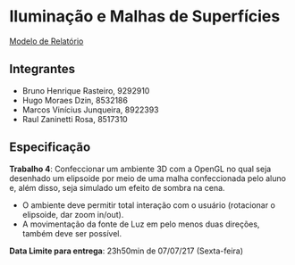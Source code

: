# Iluminação e Malhas de Superfícies

[Modelo de Relatório](https://www.dropbox.com/s/neihvbrp567027k/Relat%C3%B3rio%20de%20Computa%C3%A7%C3%A3o%20Gr%C3%A1fica.docx?dl=0)

## Integrantes

* Bruno Henrique Rasteiro, 9292910
* Hugo Moraes Dzin, 8532186
* Marcos Vinícius Junqueira, 8922393
* Raul Zaninetti Rosa, 8517310

## Especificação

**Trabalho 4**: Confeccionar um ambiente 3D
com a OpenGL no qual seja desenhado um
elipsoide por meio de uma malha
confeccionada pelo aluno e, além disso, seja
simulado um efeito de sombra na cena.

* O ambiente deve permitir total interação com
o usuário (rotacionar o elipsoide, dar zoom
in/out).
* A movimentação da fonte de Luz em pelo
menos duas direções, também deve ser
possível.

**Data Limite para entrega**: 23h50min de
07/07/217 (Sexta-feira)
